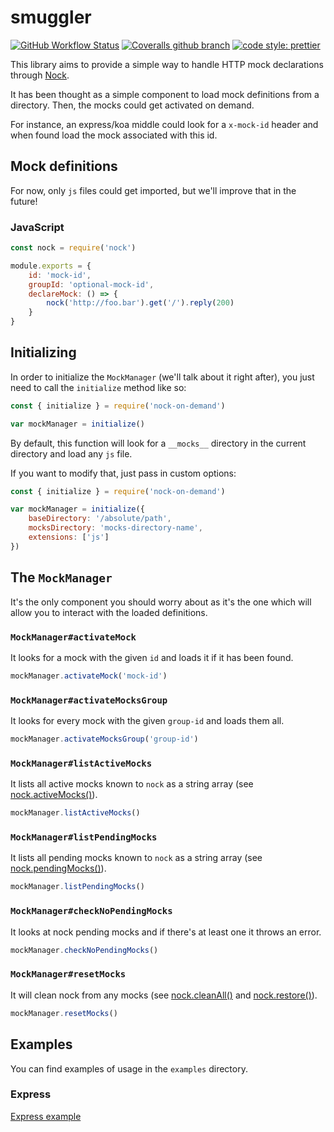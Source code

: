 # smuggler
[![GitHub Workflow Status](https://img.shields.io/github/workflow/status/ekino/smuggler/build?style=flat-square)](https://github.com/ekino/smuggler/actions)
[![Coveralls github branch](https://img.shields.io/coveralls/github/ekino/smuggler/main?style=flat-square)](https://coveralls.io/github/ekino/smuggler?branch=main)
[![code style: prettier](https://img.shields.io/badge/code_style-prettier-ff69b4.svg?style=flat-square)](https://github.com/prettier/prettier)

This library aims to provide a simple way to handle HTTP mock declarations through [Nock](https://github.com/nock/nock).

It has been thought as a simple component to load mock definitions from a directory. Then, the mocks could get activated on demand.

For instance, an express/koa middle could look for a `x-mock-id` header and when found load the mock associated with this id.

## Mock definitions

For now, only `js` files could get imported, but we'll improve that in the future!

### JavaScript

```javascript
const nock = require('nock')

module.exports = {
    id: 'mock-id',
    groupId: 'optional-mock-id',
    declareMock: () => {
        nock('http://foo.bar').get('/').reply(200)
    }
}
```

## Initializing

In order to initialize the `MockManager` (we'll talk about it right after), you just need to call the `initialize` method like so:

```javascript
const { initialize } = require('nock-on-demand')

var mockManager = initialize()
```

By default, this function will look for a `__mocks__` directory in the current directory and load any `js` file.

If you want to modify that, just pass in custom options:

```javascript
const { initialize } = require('nock-on-demand')

var mockManager = initialize({
    baseDirectory: '/absolute/path',
    mocksDirectory: 'mocks-directory-name',
    extensions: ['js']
})
```

## The `MockManager`

It's the only component you should worry about as it's the one which will allow you to interact with the loaded definitions.

### `MockManager#activateMock`

It looks for a mock with the given `id` and loads it if it has been found.

```javascript
mockManager.activateMock('mock-id')
```

### `MockManager#activateMocksGroup`

It looks for every mock with the given `group-id` and loads them all.

```javascript
mockManager.activateMocksGroup('group-id')
```

### `MockManager#listActiveMocks`

It lists all active mocks known to `nock` as a string array (see [nock.activeMocks()](https://github.com/nock/nock#pendingmocks)).

```javascript
mockManager.listActiveMocks()
```

### `MockManager#listPendingMocks`

It lists all pending mocks known to `nock` as a string array (see [nock.pendingMocks()](https://github.com/nock/nock#pendingmocks)).

```javascript
mockManager.listPendingMocks()
```

### `MockManager#checkNoPendingMocks`

It looks at nock pending mocks and if there's at least one it throws an error.

```javascript
mockManager.checkNoPendingMocks()
```

### `MockManager#resetMocks`

It will clean nock from any mocks (see [nock.cleanAll()](https://github.com/nock/nock#cleanall) and [nock.restore()](https://github.com/nock/nock#restoring)).

```javascript
mockManager.resetMocks()
```

## Examples

You can find examples of usage in the `examples` directory.

### Express

[Express example](./examples/express/README.md)
